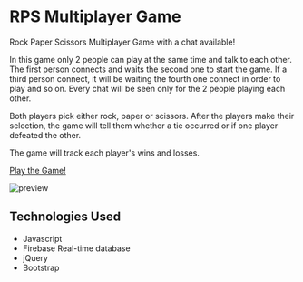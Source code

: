 # RPS Multiplayer Game

Rock Paper Scissors Multiplayer Game with a chat available! 

In this game only 2 people can play at the same time and talk to each other. The first person connects and waits the second one to start the game. If a third person connect, it will be waiting the fourth one connect in order to play and so on. Every chat will be seen only for the 2 people playing each other.

Both players pick either rock, paper or scissors. After the players make their selection, the game will tell them whether a tie occurred or if one player defeated the other.

The game will track each player's wins and losses.

[Play the Game!](https://carolinapc.github.io/RPS-Multiplayer/)

![preview](https://carolinapc.github.io/assets/images/rpsmultiplayergame.png)

## Technologies Used

- Javascript
- Firebase Real-time database
- jQuery
- Bootstrap

